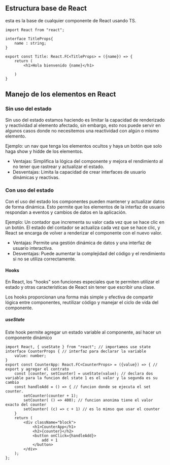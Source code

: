 ## Estructura base de React

esta es la base de cualquier componente de React usando TS.

```tsx
import React from "react";

interface TitleProps{
	name : string;
}

export const Title: React.FC<TitleProps> = ({name}) => {
	return (
		<h1>Hola bienvenido {name}</h1>
	
	)
}

```


## Manejo de los elementos en React

### Sin uso del estado

Sin uso del estado estamos haciendo es limitar la capacidad de renderizado y reactividad al elemento afectado, sin embargo, esto nos puede servir en algunos casos donde no necesitemos una reactividad con algún o mismo elemento.

Ejemplo: un nav que tenga los elementos ocultos y haya un botón que solo haga show y hidde de los elementos.

- Ventajas: Simplifica la lógica del componente y mejora el rendimiento al no tener que rastrear y actualizar el estado.
- Desventajas: Limita la capacidad de crear interfaces de usuario dinámicas y reactivas.


### Con uso del estado

 Con el uso del estado los componentes pueden mantener y actualizar datos de forma dinámica. Esto permite que los elementos de la interfaz de usuario respondan a eventos y cambios de datos en la aplicación.

Ejemplo: Un contador que incrementa su valor cada vez que se hace clic en un botón. El estado del contador se actualiza cada vez que se hace clic, y React se encarga de volver a renderizar el componente con el nuevo valor.

- Ventajas: Permite una gestión dinámica de datos y una interfaz de usuario interactiva.
- Desventajas: Puede aumentar la complejidad del código y el rendimiento si no se utiliza correctamente.
#### Hooks
En React, los "hooks" son funciones especiales que te permiten utilizar el estado y otras características de React sin tener que escribir una clase.

Los hooks proporcionan una forma más simple y efectiva de compartir lógica entre componentes, reutilizar código y manejar el ciclo de vida del componente.
##### useState 
 Este hook permite agregar un estado variable al componente, así hacer un componente dinámico
```tsx
import React, { useState } from "react"; // importamos use state 
interface CounterProps { // interfaz para declarar la variable
    value: number;
}
export const CounterApp: React.FC<CounterProps> = ({value}) => { // export y agregar el contrato
    const [counter, setCounter] = useState(value); // declara dos variable para la funcion del state 1 es el valor y la segunda es su cambio
    const handleAdd = () => { // funcion donde se ejecuta el set counter.
        setCounter(counter + 1);
        setCounter( () => 400); // funcion anonima tiene el valor exacto del counter
        setCounter( (c) => c + 1) // es lo mimso que usar el counter
    }
    return (
        <div className="block">
            <h1>CounterApp</h1>
            <h2>{counter}</h2>
            <button onClick={handleAdd}>
                add + 1
            </button>
        </div>
    );
};
```
